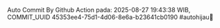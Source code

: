 Auto Commit By Github Action pada: 2025-08-27 19:43:38 WIB, COMMIT_UUID 45353ee4-75d1-4d06-8e6a-b23641cb0190 #autohijau🗿
